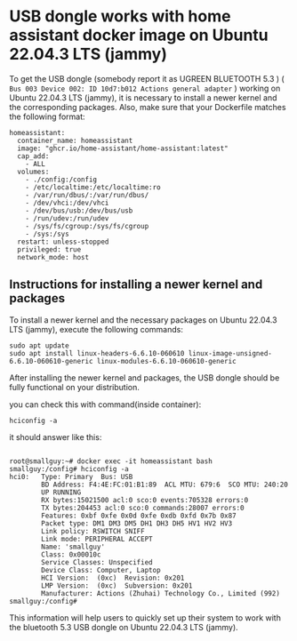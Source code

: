 # USB dongle works with home assistant docker image on Ubuntu 22.04.3 LTS (jammy)

To get the USB dongle (somebody report it as UGREEN BLUETOOTH  5.3 ) (
```Bus 003 Device 002: ID 10d7:b012 Actions general adapter```
) working on Ubuntu 22.04.3 LTS (jammy), it is necessary to install a newer kernel and the corresponding packages. Also, make sure that your Dockerfile matches the following format:

```
homeassistant:
  container_name: homeassistant
  image: "ghcr.io/home-assistant/home-assistant:latest"
  cap_add:
    - ALL
  volumes:
    - ./config:/config
    - /etc/localtime:/etc/localtime:ro
    - /var/run/dbus/:/var/run/dbus/
    - /dev/vhci:/dev/vhci
    - /dev/bus/usb:/dev/bus/usb
    - /run/udev:/run/udev
    - /sys/fs/cgroup:/sys/fs/cgroup
    - /sys:/sys
  restart: unless-stopped
  privileged: true
  network_mode: host
```
## Instructions for installing a newer kernel and packages

To install a newer kernel and the necessary packages on Ubuntu 22.04.3 LTS (jammy), execute the following commands:

```
sudo apt update
sudo apt install linux-headers-6.6.10-060610 linux-image-unsigned-6.6.10-060610-generic linux-modules-6.6.10-060610-generic
```

After installing the newer kernel and packages, the USB dongle should be fully functional on your distribution.

you can check this with command(inside container):

```
hciconfig -a
```

it should answer like this:

```

root@smallguy:~# docker exec -it homeassistant bash
smallguy:/config# hciconfig -a
hci0:   Type: Primary  Bus: USB
        BD Address: F4:4E:FC:01:B1:89  ACL MTU: 679:6  SCO MTU: 240:20
        UP RUNNING
        RX bytes:15021500 acl:0 sco:0 events:705328 errors:0
        TX bytes:204453 acl:0 sco:0 commands:28007 errors:0
        Features: 0xbf 0xfe 0x0d 0xfe 0xdb 0xfd 0x7b 0x87
        Packet type: DM1 DM3 DM5 DH1 DH3 DH5 HV1 HV2 HV3
        Link policy: RSWITCH SNIFF
        Link mode: PERIPHERAL ACCEPT
        Name: 'smallguy'
        Class: 0x00010c
        Service Classes: Unspecified
        Device Class: Computer, Laptop
        HCI Version:  (0xc)  Revision: 0x201
        LMP Version:  (0xc)  Subversion: 0x201
        Manufacturer: Actions (Zhuhai) Technology Co., Limited (992)
smallguy:/config#

```

This information will help users to quickly set up their system to work with the bluetooth 5.3 USB dongle on Ubuntu 22.04.3 LTS (jammy).
